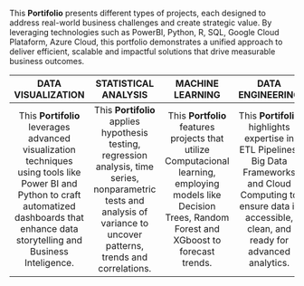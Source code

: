 This **Portifolio** presents different types of projects, each designed to address real-world business challenges and create strategic value. By leveraging technologies such as PowerBI, Python, R, SQL, Google Cloud Plataform, Azure Cloud, this portfolio demonstrates a unified approach to deliver efficient, scalable and impactful solutions that drive measurable business outcomes.

| DATA VISUALIZATION | STATISTICAL ANALYSIS | MACHINE LEARNING  | DATA ENGINEERING |
| :---: | :---: | :---: | :---: |
| This **Portifolio** leverages advanced visualization techniques using tools like Power BI and Python to craft automatized dashboards that enhance data storytelling and Business Inteligence. | This **Portifolio** applies hypothesis testing, regression analysis, time series, nonparametric tests and analysis of variance to uncover patterns, trends and correlations.  | This **Portfolio** features projects that utilize Computacional learning, employing models like Decision Trees, Random Forest and XGboost to forecast trends. | This **Portifolio** highlights expertise in ETL Pipelines, Big Data Frameworks and Cloud Computing to ensure data is accessible, clean, and ready for advanced analytics. |


